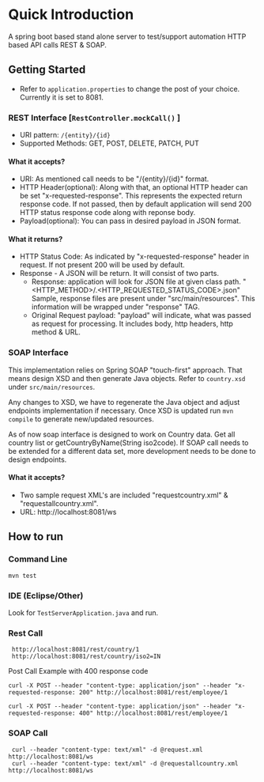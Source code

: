 # Quick Introduction
A spring boot based stand alone server to test/support automation HTTP based API calls REST & SOAP. 

## Getting Started
* Refer to ```application.properties``` to change the post of your choice. Currently it is set to 8081.

### REST Interface [```RestController.mockCall()``` ]
* URI pattern: ```/{entity}/{id}```
* Supported Methods: GET, POST, DELETE, PATCH, PUT

#### What it accepts?
* URI: As mentioned call needs to be "/{entity}/{id}" format.
* HTTP Header(optional): Along with that, an optional HTTP header can be set "x-requested-response". This represents the expected return response code. If not passed, then by default application will send 200 HTTP status response code along with reponse body.
* Payload(optional): You can pass in desired payload in JSON format. 

  
#### What it returns?
* HTTP Status Code: As indicated by "x-requested-response" header in request. If not present 200 will be used by default.
* Response - A JSON will be return. It will consist of two parts. 
  * Response: application will look for JSON file at given class path. "<HTTP_METHOD>/<ENTITY>.<HTTP_REQUESTED_STATUS_CODE>.json" Sample, response files are present under "src/main/resources". This information will be wrapped under "response" TAG.
  * Original Request payload: "payload" will indicate, what was passed as request for processing. It includes body, http headers, http method & URL. 

### SOAP Interface 
This implementation relies on Spring SOAP "touch-first" approach. That means design XSD and then generate Java objects. Refer to ```country.xsd``` under ```src/main/resources```.

Any changes to XSD, we have to regenerate the Java object and adjust endpoints implementation if necessary. Once XSD is updated run ```mvn compile``` to generate new/updated resources. 

As of now soap interface is designed to work on Country data. Get all country list or getCountryByName(String iso2code). If SOAP call needs to be extended for a different data set, more development needs to be done to design endpoints.

#### What it accepts?
 * Two sample request XML's are included "requestcountry.xml" & "requestallcountry.xml".
 * URL: http://localhost:8081/ws

## How to run
### Command Line
```
mvn test
```

### IDE (Eclipse/Other)
Look for ```TestServerApplication.java``` and run.

### Rest Call
```
 http://localhost:8081/rest/country/1
 http://localhost:8081/rest/country/iso2=IN
```

Post Call Example with 400 response code
```
curl -X POST --header "content-type: application/json" --header "x-requested-response: 200" http://localhost:8081/rest/employee/1

curl -X POST --header "content-type: application/json" --header "x-requested-response: 400" http://localhost:8081/rest/employee/1
```

### SOAP Call
```
 curl --header "content-type: text/xml" -d @request.xml http://localhost:8081/ws
 curl --header "content-type: text/xml" -d @requestallcountry.xml http://localhost:8081/ws
```
